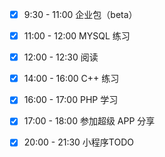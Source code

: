 - [x] 9:30 - 11:00 企业包（beta）
- [x] 11:00 - 12:00 MYSQL 练习
- [x] 12:00 - 12:30 阅读
- [x] 14:00 - 16:00 C++ 练习
- [x] 16:00 - 17:00 PHP 学习
- [x] 17:00 - 18:00 参加超级 APP 分享
- [x] 20:00 - 21:30 小程序TODO

